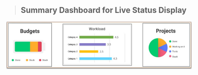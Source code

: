 > ##  Summary Dashboard for Live Status Display


![enter image description here](https://github.com/ankesh-verma/PERL/blob/main/LiveSummary/images/IntroImage.JPG?raw=true)<br>

